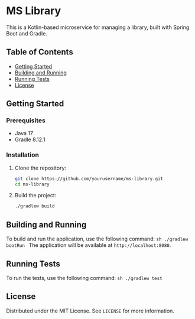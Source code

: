 # MS Library

This is a Kotlin-based microservice for managing a library, built with Spring Boot and Gradle.

## Table of Contents

- [Getting Started](#getting-started)
- [Building and Running](#building-and-running)
- [Running Tests](#running-tests)
- [License](#license)

## Getting Started

### Prerequisites

- Java 17
- Gradle 8.12.1

### Installation

1. Clone the repository:
    ```sh
    git clone https://github.com/yourusername/ms-library.git
    cd ms-library
    ```

2. Build the project:
    ```sh
    ./gradlew build
    ```

## Building and Running

To build and run the application, use the following command:
    ```sh
    ./gradlew bootRun
    ```
The application will be available at `http://localhost:8080`.

## Running Tests

To run the tests, use the following command:
    ```sh
    ./gradlew test
    ```

## License

Distributed under the MIT License. See `LICENSE` for more information.

